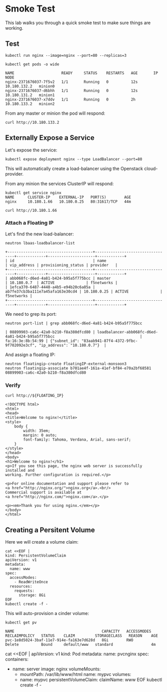 # Smoke Test

This lab walks you through a quick smoke test to make sure things are working.

## Test

```
kubectl run nginx --image=nginx --port=80 --replicas=3
```

```
kubectl get pods -o wide
```
```
NAME                     READY     STATUS    RESTARTS   AGE       IP             NODE
nginx-2371676037-7f5v2   1/1       Running   0          12s       10.180.132.2   minion0
nginx-2371676037-d6bhh   1/1       Running   0          12s       10.180.131.2   minion1
nginx-2371676037-x7ddv   1/1       Running   0          2h        10.180.133.2   minion2
```


From any master or minion the pod will respond:
```
curl http://10.180.133.2
```

## Externally Expose a Service 

Let's expose the service:

```
kubectl expose deployment nginx --type LoadBalancer --port=80 
```

This will automatically create a load-balancer using the Openstack
cloud-provider.

From any minion the services ClusterIP will respond:
```
kubectl get service nginx
NAME      CLUSTER-IP    EXTERNAL-IP   PORT(S)        AGE
nginx     10.180.1.66   10.180.0.25   80:31617/TCP   44m

curl http://10.180.1.66
```

### Attach a Floating IP

Let's find the new load-balancer:

```
neutron lbaas-loadbalancer-list
```

```
+--------------------------------------+----------------------------------+-------------+---------------------+------------+
| id                                   | name                             | vip_address | provisioning_status | provider   |
+--------------------------------------+----------------------------------+-------------+---------------------+------------+
| abb068fc-d6ed-4a81-b424-b95a5f775bcc | master                           | 10.180.0.7  | ACTIVE              | f5networks |
| 1efca370-6487-4448-a4b5-e94b20c6a85a | ab7fe37cb3ba111e7a45afa163e30cd4 | 10.180.0.25 | ACTIVE              | f5networks |
+--------------------------------------+----------------------------------+-------------+---------------------+------------+
```

We need to grep its port:
```
neutron port-list | grep abb068fc-d6ed-4a81-b424-b95a5f775bcc
```

```
| 08899903-ca6c-42a0-b210-f8a380dfcd80 | loadbalancer-abb068fc-d6ed-4a81-b424-b95a5f775bcc                                      | fa:16:3e:8b:54:99 | {"subnet_id": "83aab941-87f4-4372-9fbc-9f702092e3cf", "ip_address": "10.180.0.7"}  |
```

And assign a floating IP:

```
neutron floatingip-create FloatingIP-external-monsoon3
neutron floatingip-associate b701ae4f-161a-41ef-bf84-e70a2bf68581 08899903-ca6c-42a0-b210-f8a380dfcd80
````

### Verify

```
curl http://${FLOATING_IP}
```

```
<!DOCTYPE html>
<html>
<head>
<title>Welcome to nginx!</title>
<style>
    body {
        width: 35em;
        margin: 0 auto;
        font-family: Tahoma, Verdana, Arial, sans-serif;
    }
</style>
</head>
<body>
<h1>Welcome to nginx!</h1>
<p>If you see this page, the nginx web server is successfully installed and
working. Further configuration is required.</p>

<p>For online documentation and support please refer to
<a href="http://nginx.org/">nginx.org</a>.<br/>
Commercial support is available at
<a href="http://nginx.com/">nginx.com</a>.</p>

<p><em>Thank you for using nginx.</em></p>
</body>
</html>
```

## Creating a Persitent Volume

Here we will create a volume claim:

```
cat <<EOF |
kind: PersistentVolumeClaim
apiVersion: v1
metadata:
  name: www 
spec:
  accessModes:
    - ReadWriteOnce
  resources:
    requests:
      storage: 8Gi
EOF
kubectl create -f -
```

This will auto-provision a cinder volume:

```
kubectl get pv
```
```
NAME                                       CAPACITY   ACCESSMODES   RECLAIMPOLICY   STATUS    CLAIM         STORAGECLASS   REASON    AGE
pvc-1e8d5024-3baf-11e7-914e-fa163e7d628d   8Gi        RWO           Delete          Bound     default/www   standard                 4m
```


cat <<EOF |
apiVersion: v1
kind: Pod 
metadata:
  name: pvcnginx
spec:
  containers:
  - name: server
    image: nginx
    volumeMounts:
      - mountPath: /var/lib/www/html
        name: mypvc
  volumes:
    - name: mypvc
      persistentVolumeClaim:
        claimName:  www 
EOF
kubectl create -f -

